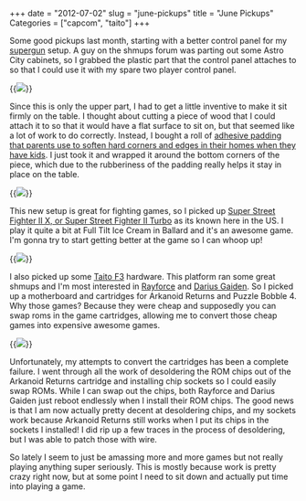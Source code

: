 +++
date = "2012-07-02"
slug = "june-pickups"
title = "June Pickups"
Categories = ["capcom", "taito"]
+++

Some good pickups last month, starting with a better control panel for my [supergun](http://en.wikipedia.org/wiki/SuperGun) setup. A guy on the shmups forum was parting out some Astro City cabinets, so I grabbed the plastic part that the control panel attaches to so that I could use it with my spare two player control panel.  

{{<img src="/images/IMG_2558.jpg">}}

Since this is only the upper part, I had to get a little inventive to make it sit firmly on the table. I thought about cutting a piece of wood that I could attach it to so that it would have a flat surface to sit on, but that seemed like a lot of work to do correctly. Instead, I bought a roll of [adhesive padding that parents use to soften hard corners and edges in their homes when they have kids](http://www.amazon.com/Soft-Self-Adhesive-Baby-Cushion-Tape/dp/B005GNBRDA/ref=pd_sim_ba_6). I just took it and wrapped it around the bottom corners of the piece, which due to the rubberiness of the padding really helps it stay in place on the table. 

{{<img src="/images/IMG_2559.jpg">}}

This new setup is great for fighting games, so I picked up [Super Street Fighter II X, or Super Street Fighter II Turbo](http://en.wikipedia.org/wiki/Super_Street_Fighter_II_Turbo) as its known here in the US. I play it quite a bit at Full Tilt Ice Cream in Ballard and it's an awesome game.  I'm gonna try to start getting better at the game so I can whoop up!

{{<img src="/images/IMG_0023.jpg">}}

I also picked up some [Taito F3](http://www.system16.com/hardware.php?id=665) hardware. This platform ran some great shmups and I'm most interested in [Rayforce](http://en.wikipedia.org/wiki/RayForce) and [Darius Gaiden](http://en.wikipedia.org/wiki/Darius_Gaiden). So I picked up a motherboard and cartridges for Arkanoid Returns and Puzzle Bobble 4.  Why those games?  Because they were cheap and supposedly you can swap roms in the game cartridges, allowing me to convert those cheap games into expensive awesome games. 

{{<img src="/images/f3.png">}}

Unfortunately, my attempts to convert the cartridges has been a complete failure. I went through all the work of desoldering the ROM chips out of the Arkanoid Returns cartridge and installing chip sockets so I could easily swap ROMs. While I can swap out the chips, both Rayforce and Darius Gaiden just reboot endlessly when I install their ROM chips. The good news is that I am now actually pretty decent at desoldering chips, and my sockets work because Arkanoid Returns still works when I put its chips in the sockets I installed! I did rip up a few traces in the process of desoldering, but I was able to patch those with wire.

So lately I seem to just be amassing more and more games but not really playing anything super seriously. This is mostly because work is pretty crazy right now, but at some point I need to sit down and actually put time into playing a game.
